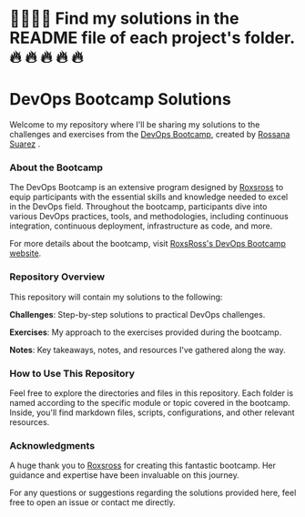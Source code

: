 # 🙌👩🏽‍💻 Find my solutions in the README file of each project's folder. 🔥 🔥 🔥 🔥 🔥

# DevOps Bootcamp Solutions

Welcome to my repository where I'll be sharing my solutions to the challenges and exercises from the [DevOps Bootcamp](https://bootcamp.295devops.com/), created by [Rossana Suarez](https://www.linkedin.com/in/roxsross/) .

### About the Bootcamp
The DevOps Bootcamp is an extensive program designed by [Roxsross](https://x.com/roxsross) to equip participants with the essential skills and knowledge needed to excel in the DevOps field. Throughout the bootcamp, participants dive into various DevOps practices, tools, and methodologies, including continuous integration, continuous deployment, infrastructure as code, and more.

For more details about the bootcamp, visit [RoxsRoss's DevOps Bootcamp website](https://bootcamp.295devops.com/).


### Repository Overview
This repository will contain my solutions to the following:

**Challenges**: Step-by-step solutions to practical DevOps challenges.

**Exercises**: My approach to the exercises provided during the bootcamp.

**Notes**: Key takeaways, notes, and resources I've gathered along the way.

### How to Use This Repository
Feel free to explore the directories and files in this repository. Each folder is named according to the specific module or topic covered in the bootcamp. Inside, you'll find markdown files, scripts, configurations, and other relevant resources.

### Acknowledgments
A huge thank you to [Roxsross](https://x.com/roxsross) for creating this fantastic bootcamp. Her guidance and expertise have been invaluable on this journey.

For any questions or suggestions regarding the solutions provided here, feel free to open an issue or contact me directly.


